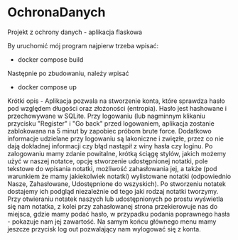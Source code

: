 # OchronaDanych
Projekt z ochrony danych - aplikacja flaskowa

By uruchomić mój program najpierw trzeba wpisać:
- docker compose build

Następnie po zbudowaniu, należy wpisać
- docker compose up

Krótki opis - Aplikacja pozwala na stworzenie konta, które sprawdza hasło pod względem długości oraz złożoności (entropia). Hasło jest hashowane i przechowywane w SQLite.
Przy logowaniu (lub nagminnym klikaniu przycisku "Register" i "Go back" przed logowaniem, aplikacja zostanie zablokowana na 5 minut by zapobiec próbom brute force. Dodatkowo informacje udzielane przy logowaniu są lakoniczne i zwięzłe, przez co nie dają dokładnej informacji czy błąd nastąpił z winy hasła czy loginu.
Po zalogowaniu mamy zdanie powitalne, krótką ściągę stylów, jakich możemy użyć w naszej notatce, opcję stworzenie udostępnionej notatki, pole tekstowe do wpisania  notatki, możliwość zahasłowania jej, a także (pod warunkiem że mamy jakiekolwiek notatki) wylistowane notatki (odpowiednio Nasze, Zahasłowane, Udostępnione do wszyskich).
Po stworzeniu notatek dostajemy ich podgląd niezależnie od tego jaki rodzaj notatki tworzymy.
Przy otwieraniu notatek naszych lub udostępnionych po prostu wyświetla się nam notatka, z kolei przy zahasłowanej strona przekierowuje nas do miejsca, gdzie mamy podać hasło, w przypadku podania poprawnego hasła - pokazuje nam jej zawartość.
Na samym końcu głównego menu mamy jeszcze przycisk log out pozwalający nam wylogować się z konta.
